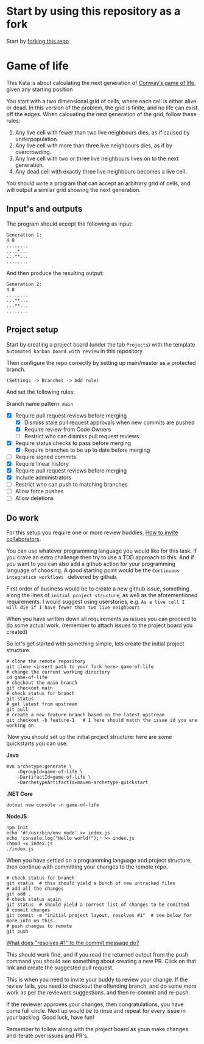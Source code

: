 # Start by using this repository as a fork

Start by [forking this repo](https://github.com/netbrain/github-workflow-kata/fork)

# Game of life 

This Kata is about calculating the next generation of [Conway’s game of life](http://en.wikipedia.org/wiki/Conway%27s_Game_of_Life), given any starting position

You start with a two dimensional grid of cells, where each cell is either alive or dead. In this version of the problem, the grid is finite, and no life can exist off the edges. 
When calcuating the next generation of the grid, follow these rules:

1. Any live cell with fewer than two live neighbours dies, as if caused by underpopulation.
2. Any live cell with more than three live neighbours dies, as if by overcrowding.
3. Any live cell with two or three live neighbours lives on to the next generation.
4. Any dead cell with exactly three live neighbours becomes a live cell.

You should write a program that can accept an arbitrary grid of cells, and will output a similar grid showing the next generation.

## Input's and outputs

The program should accept the following as input:

```
Generation 1:
4 8
........
....*...
...**...
........
```

And then produce the resulting output:

```
Generation 2:
4 8
........
...**...
...**...
........
```

## Project setup
Start by creating a project board (under the tab `Projects`) with the template `Automated kanban board with review` in this repository

Then configure the repo correctly by setting up main/master as a protected branch. 

`(Settings -> Branches -> Add rule)`

And set the following rules:

Branch name pattern: `main`

- [x] Require pull request reviews before merging
    - [x] Dismiss stale pull request approvals when new commits are pushed
    - [x] Require review from Code Owners
    - [ ] Restrict who can dismiss pull request reviews
- [x] Require status checks to pass before merging
    - [x] Require branches to be up to date before merging
- [ ] Require signed commits
- [x] Require linear history
- [x] Require pull request reviews before merging
- [x] Include administrators
- [ ] Restrict who can push to matching branches
- [ ] Allow force pushes
- [ ] Allow deletions

## Do work
For this setup you require one or more review buddies, [How to invite collaborators](https://docs.github.com/en/github/setting-up-and-managing-your-github-user-account/inviting-collaborators-to-a-personal-repository).

You can use whatever programming language you would like for this task. If you crave an extra challenge then try to use a TDD approach to this. And if you want to you can also add a github action for your programming language of choosing. A good starting point would be the `Continuous integration workflows
` delivered by github.

First order of business would be to create a new github issue, something along the lines of `initial project structure`, as well as the aforementioned requirements. I would suggest using userstories, e.g. `As a live cell I will die if I have fewer than two live neighbours`

When you have written down all requirements as issues you can proceed to do some actual work. (remember to attach issues to the project board you created)

So let's get started with something simple, lets create the initial project structure.

```
# clone the remote repository
git clone <insert path to your fork here> game-of-life
# change the current working directory
cd game-of-life
# checkout the main branch 
git checkout main
# check status for branch
git status
# get latest from upstream        
git pull                   
# create a new feature branch based on the latest upstream
git checkout -b feature-1   # 1 here should match the issue id you are working on
```
̈́
Now you should set up the initial project structure: here are some quickstarts you can use.

**Java**

```
mvn archetype:generate \
    -DgroupId=game-of-life \
    -DartifactId=game-of-life \
    -DarchetypeArtifactId=maven-archetype-quickstart
```

**.NET Core**

`dotnet new console -n game-of-life`


**NodeJS**

```
npm init
echo '#!/usr/bin/env node' >> index.js
echo 'console.log("Hello world!");' >> index.js
chmod +x index.js
./index.js
```

When you have settled on a programming language and project structure, then continue with committing your changes to the remote repo.

```
# check status for branch
git status  # this should yield a bunch of new untracked files
# add all the changes
git add .
# check status again
git status  # should yield a correct list of changes to be comitted
# commit changes
git commit -m "initial project layout, resolves #1"  # see below for more info on this.
# push changes to remote
git push
```

[What does  "resolves #1" to the commit message do?](https://docs.github.com/en/free-pro-team@latest/github/managing-your-work-on-github/linking-a-pull-request-to-an-issue#linking-a-pull-request-to-an-issue-using-a-keyword)

This should work fine, and if you read the returned output from the push command you should see something about creating a new PR. Click on that link and create the suggested pull request.

This is when you need to invite your buddy to review your change. If the review fails, you need to checkout the offending branch, and do some more work as per the reviewers suggestions. and then re-commit and re-push.

If the reviewer approves your changes, then congratulations, you have come full circle. Next up would be to rinse and repeat for every issue in your backlog. Good luck, have fun!

Remember to follow along with the project board as youn make changes and iterate over issues and PR's.
